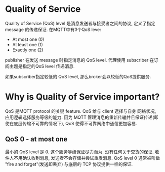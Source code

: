 # Quality of Service

Quality of Service (QoS) level 是消息发送者与接受者之间的协议, 
定义了指定message 的传递保证.
在MQTT中有3个QoS leve:

* At most one (0)
* At least one (1)
* Exactly one (2)

publisher 在发送 message 时指定消息的 QoS level.
代理使用 subscriber 在订阅主题是指定的QoS level 传递消息.

如果subscriber指定较低的 QoS level, 那么broker会以较低的QoS提供服务.

# Why is Quality of Service important?
QoS 是MQTT protocol 的关键 feature.
QoS 给与 client 选择与自身 网络状况, 应用逻辑选择服务等级的能力.
因为 MQTT 管理消息的重新传输并且保证传递(即使在底层传输不可靠的情况下),
QoS 使得不可靠网络中通信更加容易.

## QoS 0 - at most one
最小的 QoS level 是 0. 这个服务等级保证尽力而为. 没有任何关于交货的保证.
收件人不用确认收到消息, 发送者不会存储并尝试重发消息.
QoS level 0 通常被叫做 "fire and forget"(发送即丢弃) 与底层的 TCP 协议提供一样的保证.

